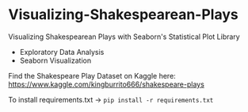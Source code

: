 # Visualizing-Shakespearean-Plays
Visualizing Shakespearean Plays with Seaborn's Statistical Plot Library

- Exploratory Data Analysis
- Seaborn Visualization

Find the Shakespeare Play Dataset on Kaggle here: https://www.kaggle.com/kingburrito666/shakespeare-plays

To install requirements.txt -> `pip install -r requirements.txt`
